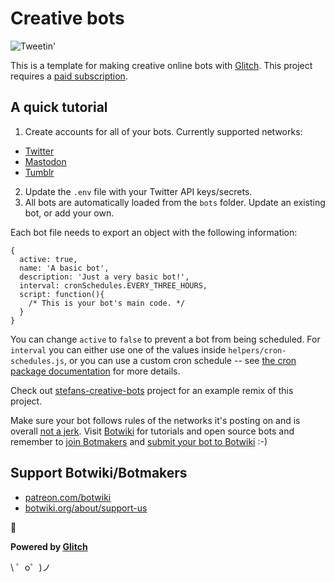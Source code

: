 # Creative bots

![Tweetin'](https://botwiki.org/wp-content/uploads/2020/05/tweet.gif)

This is a template for making creative online bots with [Glitch](https://glitch.com/). This project requires a [paid subscription](https://glitch.com/pricing).

## A quick tutorial

1. Create accounts for all of your bots. Currently supported networks:

<ul>
    <li><a href="https://botwiki.org/tutorials/how-to-create-a-twitter-app/" target="_blank">Twitter</a></li>
    <li><a href="https://botwiki.org/resource/tutorial/how-to-make-a-mastodon-botsin-space-app-bot/" target="_blank">Mastodon</a></li>
    <li><a href="https://glitch.com/edit/#!/creative-bots?path=docs%2Ftumblr.md%3A1%3A0" target="_blank">Tumblr</a></li>
</ul>

2. Update the `.env` file with your Twitter API keys/secrets.
3. All bots are automatically loaded from the `bots` folder. Update an existing bot, or add your own.

Each bot file needs to export an object with the following information:

```
{
  active: true,
  name: 'A basic bot',
  description: 'Just a very basic bot!',
  interval: cronSchedules.EVERY_THREE_HOURS,
  script: function(){
    /* This is your bot's main code. */
  }
}
```

You can change `active` to `false` to prevent a bot from being scheduled. For `interval` you can either use one of the values inside `helpers/cron-schedules.js`, or you can use a custom cron schedule -- see [the cron package documentation](https://www.npmjs.com/package/cron#available-cron-patterns) for more details.

Check out [stefans-creative-bots](https://stefans-creative-bots.glitch.me) project for an example remix of this project.


Make sure your bot follows rules of the networks it's posting on and is overall [not a jerk](https://botwiki.org/articles/essays/). Visit [Botwiki](https://botwiki.org) for tutorials and open source bots and remember to [join Botmakers](https://botmakers.org/) and [submit your bot to Botwiki](https://botwiki.org/submit-your-bot) :-)

## Support Botwiki/Botmakers

- [patreon.com/botwiki](https://patreon.com/botwiki)
- [botwiki.org/about/support-us](https://botwiki.org/about/support-us)

🙇

**Powered by [Glitch](https://glitch.com)**

\ ゜o゜)ノ
